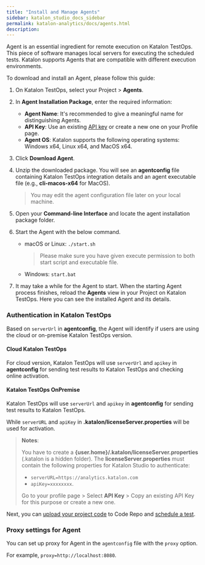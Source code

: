 ```yaml
---
title: "Install and Manage Agents" 
sidebar: katalon_studio_docs_sidebar
permalink: katalon-analytics/docs/agents.html 
description: 
---
```

Agent is an essential ingredient for remote execution on Katalon TestOps. This piece of software manages local servers for executing the scheduled tests. Katalon supports Agents that are compatible with different execution environments.

To download and install an Agent, please follow this guide:

1. On Katalon TestOps, select your Project > **Agents**.
2. In **Agent Installation Package**, enter the required information:
    * **Agent Name**: It's recommended to give a meaningful name for distinguishing Agents.
    * **API Key**: Use an existing [API key](/katalon-analytics/docs/ka-api-key) or create a new one on your Profile page.
    * **Agent OS**: Katalon supports the following operating systems: Windows x64, Linux x64, and MacOS x64.
3. Click **Download Agent**.
4. Unzip the downloaded package. You will see an **agentconfig** file containing Katalon TestOps integration details and an agent executable file (e.g., **cli-macos-x64** for MacOS).
    > You may edit the agent configuration file later on your local machine.
5. Open your **Command-line Interface** and locate the agent installation package folder.
6. Start the Agent with the below command.

   * macOS or Linux: `./start.sh`
     > Please make sure you have given execute permission to both start script and executable file.
   * Windows: `start.bat`

7. It may take a while for the Agent to start. When the starting Agent process finishes, reload the **Agents** view in your Project on Katalon TestOps. Here you can see the installed Agent and its details.

### Authentication in Katalon TestOps

Based on `serverUrl` in **agentconfig**, the Agent will identify if users are using the cloud or on-premise Katalon TestOps version.

#### Cloud Katalon TestOps

For cloud version, Katalon TestOps will use `serverUrl` and `apikey` in **agentconfig** for sending test results to Katalon TestOps and checking online activation.

#### Katalon TestOps OnPremise

Katalon TestOps will use `serverUrl` and `apikey` in **agentconfig** for sending test results to Katalon TestOps.

While `serverURL` and `apiKey` in **.katalon/licenseServer.properties** will be used for activation.

  > **Notes**:
  >
  > You have to create a **{user.home}/.katalon/licenseServer.properties** (.katalon is a hidden folder). The **licenseServer.properties** must contain the following properties for Katalon Studio to authenticate:
  >
  > * `serverURL=https://analytics.katalon.com`
  > * `apiKey=xxxxxxxx`.
  >
  > Go to your profile page > Select **API Key** > Copy an existing API Key for this purpose or create a new one.

Next, you can [upload your project code](/katalon-analytics/docs/code-repo) to Code Repo and [schedule a test](/katalon-analytics/docs/kt-scheduler).

### Proxy settings for Agent

You can set up proxy for Agent in the `agentconfig` file with the `proxy` option.

For example, `proxy=http://localhost:8080`.





